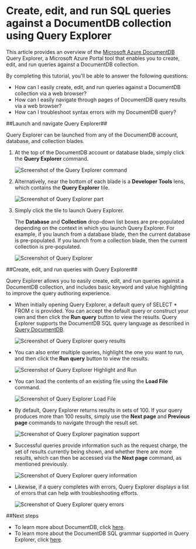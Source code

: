 <properties 
    pageTitle="Create, edit, and run SQL queries against a DocumentDB collection using Query Explorer | Microsoft Azure" 
    description="Learn about the DocumentDB Query Explorer, an Azure Portal tool to create, edit, and run SQL queries against a DocumentDB collection." 
    services="documentdb" 
    authors="AndrewHoh" 
    manager="jhubbard" 
    editor="monicar" 
    documentationCenter=""/>

<tags 
    ms.service="documentdb" 
    ms.workload="data-services" 
    ms.tgt_pltfrm="na" 
    ms.devlang="na" 
    ms.topic="get-started-article"
    ms.date="12/01/2015" 
    ms.author="anhoh"/>

# Create, edit, and run SQL queries against a DocumentDB collection using Query Explorer #

This article provides an overview of the [Microsoft Azure DocumentDB](http://azure.microsoft.com/services/documentdb/) Query Explorer, a Microsoft Azure Portal tool that enables you to create, edit, and run queries against a DocumentDB collection. 

By completing this tutorial, you'll be able to answer the following questions:  

-   How can I easily create, edit, and run queries against a DocumentDB collection via a web browser?
-   How can I easily navigate through pages of DocumentDB query results via a web browser?
-   How can I troubleshoot syntax errors with my DocumentDB query? 

##<a id="Launch"></a>Launch and navigate Query Explorer##

Query Explorer can be launched from any of the DocumentDB account, database, and collection blades.
  
1. At the top of the DocumentDB account or database blade, simply click the **Query Explorer** command.

    ![Screenshot of the Query Explorer command](./media/documentdb-query-collections-query-explorer/queryexplorercommand.png)

2. Alternatively, near the bottom of each blade is a **Developer Tools** lens, which contains the **Query Explorer** tile.
    
    ![Screenshot of Query Explorer part](./media/documentdb-query-collections-query-explorer/queryexplorerpart.png) 

2. Simply click the tile to launch Query Explorer.

    The **Database** and **Collection** drop-down list boxes are pre-populated depending on the context in which you launch Query Explorer.  For example, if you launch from a database blade, then the current database is pre-populated. If you launch from a collection blade, then the current collection is pre-populated.

    ![Screenshot of Query Explorer](./media/documentdb-query-collections-query-explorer/queryexplorerinitial.png)

##<a id="Create"></a>Create, edit, and run queries with Query Explorer##

Query Explorer allows you to easily create, edit, and run queries against a DocumentDB collection, and includes basic keyword and value highlighting to improve the query authoring experience.  

- When initially opening Query Explorer, a default query of SELECT * FROM c is provided.  You can accept the default query or construct your own and then click the **Run query** button to view the results. Query Explorer supports the DocumentDB SQL query language as described in [Query DocumentDB](documentdb-sql-query.md).

    ![Screenshot of Query Explorer query results](./media/documentdb-query-collections-query-explorer/queryresults1.png) 

- You can also enter multiple queries, highlight the one you want to run, and then click the **Run query** button to view the results.

    ![Screenshot of Query Explorer Highlight and Run](./media/documentdb-query-collections-query-explorer/queryexplorerhighlightandrun.png) 

- You can load the contents of an existing file using the **Load File** command.

    ![Screenshot of Query Explorer Load File](./media/documentdb-query-collections-query-explorer/loadqueryfile.png) 

- By default, Query Explorer returns results in sets of 100.  If your query produces more than 100 results, simply use the **Next page** and **Previous page** commands to navigate through the result set.

    ![Screenshot of Query Explorer pagination support](./media/documentdb-query-collections-query-explorer/queryresultspagination.png)

- Successful queries provide information such as the request charge, the set of results currently being shown, and whether there are more results, which can then be accessed via the **Next page** command, as mentioned previously.

    ![Screenshot of Query Explorer query information](./media/documentdb-query-collections-query-explorer/queryinformation.png)

- Likewise, if a query completes with errors, Query Explorer displays a list of errors that can help with troubleshooting efforts.

    ![Screenshot of Query Explorer query errors](./media/documentdb-query-collections-query-explorer/queryerror.png)

##<a name="NextSteps"></a>Next steps

- To learn more about DocumentDB, click [here](http://azure.com/docdb).
- To learn more about the DocumentDB SQL grammar supported in Query Explorer, click [here](documentdb-sql-query.md).
 

